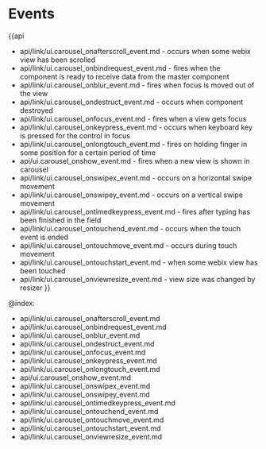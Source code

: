 Events
=======

{{api
- api/link/ui.carousel_onafterscroll_event.md - occurs when some webix view has been scrolled
- api/link/ui.carousel_onbindrequest_event.md - fires when the component is ready to receive data from the master component
- api/link/ui.carousel_onblur_event.md - fires when focus is moved out of the view
- api/link/ui.carousel_ondestruct_event.md - occurs when component destroyed
- api/link/ui.carousel_onfocus_event.md - fires when a view gets focus
- api/link/ui.carousel_onkeypress_event.md - occurs when keyboard key is pressed for the control in focus
- api/link/ui.carousel_onlongtouch_event.md - fires on holding finger in some position for a certain period of time
- api/ui.carousel_onshow_event.md - fires when a new view is shown in carousel
- api/link/ui.carousel_onswipex_event.md - occurs on a horizontal swipe movement
- api/link/ui.carousel_onswipey_event.md - occurs on a vertical swipe movement
- api/link/ui.carousel_ontimedkeypress_event.md - fires after typing has been finished in the field
- api/link/ui.carousel_ontouchend_event.md - occurs when the touch event is ended
- api/link/ui.carousel_ontouchmove_event.md - occurs during touch movement
- api/link/ui.carousel_ontouchstart_event.md - when some webix view has been touched
- api/link/ui.carousel_onviewresize_event.md - view size was changed by resizer
}}

@index:
- api/link/ui.carousel_onafterscroll_event.md
- api/link/ui.carousel_onbindrequest_event.md
- api/link/ui.carousel_onblur_event.md
- api/link/ui.carousel_ondestruct_event.md
- api/link/ui.carousel_onfocus_event.md
- api/link/ui.carousel_onkeypress_event.md
- api/link/ui.carousel_onlongtouch_event.md
- api/ui.carousel_onshow_event.md
- api/link/ui.carousel_onswipex_event.md
- api/link/ui.carousel_onswipey_event.md
- api/link/ui.carousel_ontimedkeypress_event.md
- api/link/ui.carousel_ontouchend_event.md
- api/link/ui.carousel_ontouchmove_event.md
- api/link/ui.carousel_ontouchstart_event.md
- api/link/ui.carousel_onviewresize_event.md


